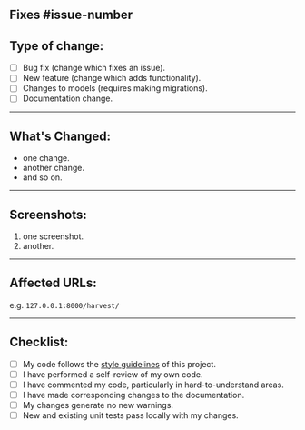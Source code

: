 <!--
Thanks for your contribution!
Please fill out the necessary sections, and delete unused ones.
-->
Fixes #issue-number
----------
## Type of change:
- [ ] Bug fix (change which fixes an issue).
- [ ] New feature (change which adds functionality).
- [ ] Changes to models (requires making migrations).
- [ ] Documentation change.
----------
## What's Changed:
- one change.
- another change.
- and so on.

--------
## Screenshots:
1. one screenshot.
2. another.

--------
## Affected URLs:
e.g. `127.0.0.1:8000/harvest/`

-------
## Checklist:
- [ ] My code follows the [style guidelines](https://github.com/LesFruitsDefendus/saskatoon-ng/blob/develop/CONTRIBUTING.md) of this project.
- [ ] I have performed a self-review of my own code.
- [ ] I have commented my code, particularly in hard-to-understand areas.
- [ ] I have made corresponding changes to the documentation.
- [ ] My changes generate no new warnings.
- [ ] New and existing unit tests pass locally with my changes.
